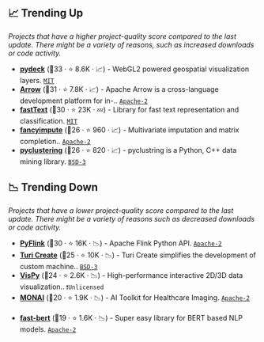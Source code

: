 ## 📈 Trending Up

_Projects that have a higher project-quality score compared to the last update. There might be a variety of reasons, such as increased downloads or code activity._

- <b><a href="https://github.com/visgl/deck.gl">pydeck</a></b> (🥇33 ·  ⭐ 8.6K · 📈) - WebGL2 powered geospatial visualization layers. <code><a href="http://bit.ly/34MBwT8">MIT</a></code> <code><img src="https://git.io/JLy1E" style="display:inline;" width="13" height="13"></code>
- <b><a href="https://github.com/apache/arrow">Arrow</a></b> (🥈31 ·  ⭐ 7.8K · 📈) - Apache Arrow is a cross-language development platform for in-.. <code><a href="http://bit.ly/3nYMfla">Apache-2</a></code>
- <b><a href="https://github.com/facebookresearch/fastText">fastText</a></b> (🥇30 ·  ⭐ 23K · 💤) - Library for fast text representation and classification. <code><a href="http://bit.ly/34MBwT8">MIT</a></code>
- <b><a href="https://github.com/iskandr/fancyimpute">fancyimpute</a></b> (🥈26 ·  ⭐ 960 · 📈) - Multivariate imputation and matrix completion.. <code><a href="http://bit.ly/3nYMfla">Apache-2</a></code> <code><img src="https://git.io/JLy1F" style="display:inline;" width="13" height="13"></code>
- <b><a href="https://github.com/annoviko/pyclustering">pyclustering</a></b> (🥈26 ·  ⭐ 820 · 📈) - pyclustring is a Python, C++ data mining library. <code><a href="http://bit.ly/3aKzpTv">BSD-3</a></code>

## 📉 Trending Down

_Projects that have a lower project-quality score compared to the last update. There might be a variety of reasons such as decreased downloads or code activity._

- <b><a href="https://github.com/apache/flink">PyFlink</a></b> (🥈30 ·  ⭐ 16K · 📉) - Apache Flink Python API. <code><a href="http://bit.ly/3nYMfla">Apache-2</a></code>
- <b><a href="https://github.com/apple/turicreate">Turi Create</a></b> (🥉25 ·  ⭐ 10K · 📉) - Turi Create simplifies the development of custom machine.. <code><a href="http://bit.ly/3aKzpTv">BSD-3</a></code>
- <b><a href="https://github.com/vispy/vispy">VisPy</a></b> (🥉24 ·  ⭐ 2.6K · 📉) - High-performance interactive 2D/3D data visualization.. <code>❗Unlicensed</code> <code><img src="https://git.io/JLy1E" style="display:inline;" width="13" height="13"></code>
- <b><a href="https://github.com/Project-MONAI/MONAI">MONAI</a></b> (🥉20 ·  ⭐ 1.9K · 📉) - AI Toolkit for Healthcare Imaging. <code><a href="http://bit.ly/3nYMfla">Apache-2</a></code> <code><img src="https://git.io/JLy1Q" style="display:inline;" width="13" height="13"></code>
- <b><a href="https://github.com/utterworks/fast-bert">fast-bert</a></b> (🥉19 ·  ⭐ 1.6K · 📉) - Super easy library for BERT based NLP models. <code><a href="http://bit.ly/3nYMfla">Apache-2</a></code>

